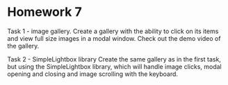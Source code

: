 # Homework 7
Task 1 - image gallery. 
Create a gallery with the ability to click on its items and view full size images in a modal window. Check out the demo video of the gallery.


Task 2 - SimpleLightbox library
Create the same gallery as in the first task, but using the SimpleLightbox library, which will handle image clicks, modal opening and closing and image scrolling with the keyboard.
